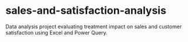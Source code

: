 # sales-and-satisfaction-analysis
Data analysis project evaluating treatment impact on sales and customer satisfaction using Excel and Power Query.

